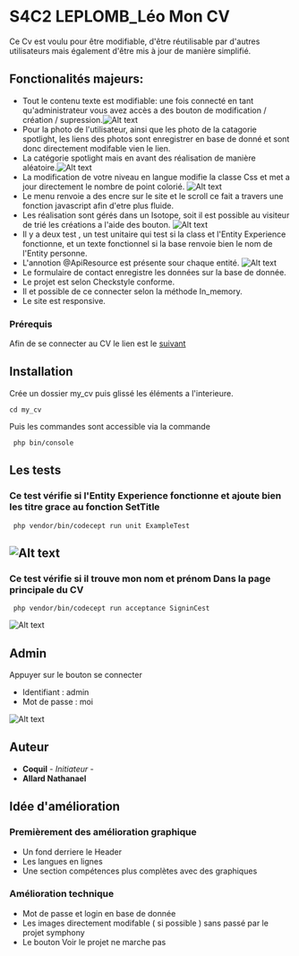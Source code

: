# S4C2 LEPLOMB_Léo Mon CV

Ce Cv est voulu  pour être modifiable, d'être réutilisable par d'autres utilisateurs mais également d'être mis à jour de manière simplifié.


## Fonctionalités majeurs:

* Tout le contenu texte est modifiable: une fois connecté en tant qu'administrateur vous avez accès a des bouton de modification / création / supression.![Alt text](/readimg/admin.PNG "Modification")
* Pour la photo de l'utilisateur, ainsi que les photo de la catagorie spotlight, les liens des photos sont enregistrer en base de donné et sont donc directement modifable vien le lien.
* La catégorie spotlight mais en avant des réalisation de manière aléatoire.![Alt text](/readimg/spot.PNG "Mise en avant")
* La modification de votre niveau en langue modifie la classe Css et met a jour directement le nombre de point colorié. ![Alt text](/readimg/lang.PNG "Langues")
* Le menu renvoie a des encre sur le site et le scroll ce fait a travers une fonction javascript afin d'etre plus fluide.
* Les réalisation sont gérés dans un Isotope, soit il est possible au visiteur de trié les créations a l'aide des bouton. ![Alt text](/readimg//tri.PNG "Tri")
* Il y a deux test , un test unitaire qui test si la class et l'Entity Experience fonctionne, et un texte fonctionnel si la base renvoie bien le nom de l'Entity personne.
* L'annotion @ApiResource est présente sour chaque entité. ![Alt text](/readimg/api.PNG "Modification")
* Le formulaire de contact enregistre les données sur la base de donnée.
* Le projet est selon Checkstyle conforme.
* Il et possible de ce connecter selon la méthode In_memory.
* Le site est responsive.

### Prérequis

Afin de se connecter au CV le lien est le [suivant](https://symphony-allardnathanael.c9users.io/my_cv/public/index.php/)

## Installation

Crée un dossier my_cv puis glissé les éléments a l'interieure.

```
cd my_cv
```
Puis les commandes sont accessible via la commande 

```
 php bin/console
```
## Les tests

### Ce test vérifie si l'Entity Experience fonctionne et ajoute bien les titre grace au fonction SetTitle

```
 php vendor/bin/codecept run unit ExampleTest
```
![Alt text](/readimg/assertion.PNG "assertion")
-------------------------------------------------------------------------------------------

### Ce test vérifie si il trouve mon nom et prénom Dans la page principale du CV

```
 php vendor/bin/codecept run acceptance SigninCest
```
![Alt text](/readimg/accept.PNG "acceptance")

## Admin

Appuyer sur le bouton se connecter
* Identifiant :  admin
* Mot de passe : moi

![Alt text](/readimg/admin.PNG "Connection")

## Auteur

* **Coquil** - *Initiateur* -
* **Allard Nathanael**

## Idée d'amélioration

### Premièrement des amélioration graphique
* Un fond derriere le Header
* Les langues en lignes
* Une section compétences plus complètes avec des graphiques

### Amélioration technique

* Mot de passe et login en base de donnée
* Les images directement modifable ( si possible ) sans passé par le projet symphony
* Le bouton Voir le projet ne marche pas